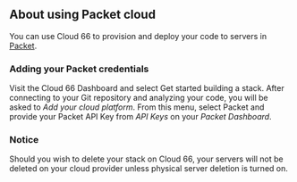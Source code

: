 
## About using Packet cloud
You can use Cloud 66 to provision and deploy your code to servers in [Packet](https://www.packet.net/).

### Adding your Packet credentials
Visit the Cloud 66 Dashboard and select Get started building a stack. After connecting to your Git repository and analyzing your code, you will be asked to _Add your cloud platform_. From this menu, select Packet and provide your Packet API Key from _API Keys_ on your _Packet Dashboard_. 

### Notice
Should you wish to delete your stack on Cloud 66, your servers will not be deleted on your cloud provider unless physical server deletion is turned on.


